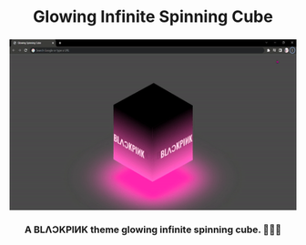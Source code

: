 <h1 align=center>
  Glowing Infinite Spinning Cube 
</h1>

<h3 align=center>
    <img src="https://github.com/nickichann01/Cube/blob/master/Output.gif" width="580" height="300">
    <br>
  <b><br>A BLΛƆKPIИK theme glowing infinite spinning cube. 🧊🖤💗<b></br>
</h3>
